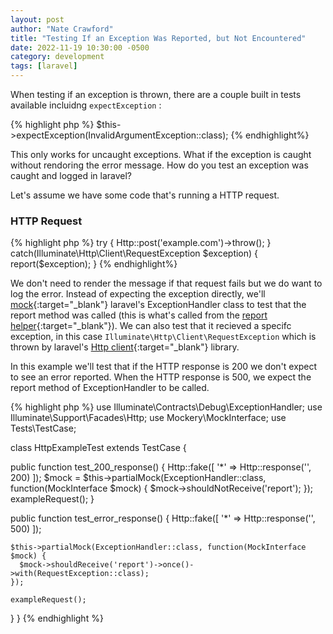 ```yaml
---
layout: post
author: "Nate Crawford"
title: "Testing If an Exception Was Reported, but Not Encountered"
date: 2022-11-19 10:30:00 -0500
category: development
tags: [laravel]
---
```


When testing if an exception is thrown, there are a couple built in tests available incluidng `expectException` :

{% highlight php %}
$this->expectException(InvalidArgumentException::class);
{% endhighlight%}

This only works for uncaught exceptions. What if the exception is caught without rendoring the error message. How do you test an exception was caught and logged in laravel?

Let's assume we have some code that's running a HTTP request.

<h3>HTTP Request</h3>
{% highlight php %}
try {
    Http::post('example.com')->throw();
}
catch(Illuminate\Http\Client\RequestException $exception) {
    report($exception);
}
{% endhighlight%}

We don't need to render the message if that request fails but we do want to log the error. Instead of expecting the exception directly, we'll [mock](https://laravel.com/docs/9.x/mocking){:target="\_blank"} laravel's ExceptionHandler class to test that the report method was called (this is what's called from the [report helper](https://laravel.com/docs/9.x/errors#the-report-helper){:target="\_blank"}). We can also test that it recieved a specifc exception, in this case `Illuminate\Http\Client\RequestException` which is thrown by laravel's [Http client](https://laravel.com/docs/9.x/http-client){:target="\_blank"} library.

In this example we'll test that if the HTTP response is 200 we don't expect to see an error reported. When the HTTP response is 500, we expect the report method of ExceptionHandler to be called.

{% highlight php %}
use Illuminate\Contracts\Debug\ExceptionHandler;
use Illuminate\Support\Facades\Http;
use Mockery\MockInterface;
use Tests\TestCase;

class HttpExampleTest extends TestCase
{

  public function test_200_response()
  {
    Http::fake([
      '*' => Http::response('', 200)
    ]);
    $mock = $this->partialMock(ExceptionHandler::class, function(MockInterface $mock) {
      $mock->shouldNotReceive('report');
    });
    exampleRequest();
  }

  public function test_error_response()
  {
    Http::fake([
      '*' => Http::response('', 500)
    ]);

    $this->partialMock(ExceptionHandler::class, function(MockInterface $mock) {
      $mock->shouldReceive('report')->once()->with(RequestException::class);
    });

    exampleRequest();
  }
}
{% endhighlight %}
